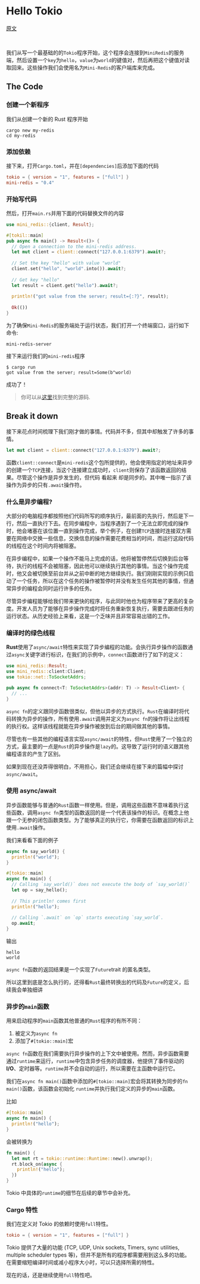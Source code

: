# Hello Tokio

[原文](https://tokio.rs/)  

</br>

我们从写一个最基础的的`Tokio`程序开始，这个程序会连接到`MiniRedis`的服务端，然后设置一个`key`为`hello`，`value`为`world`的键值对，然后再把这个键值对读取回来。这些操作我们会使用名为`Mini-Redis`的客户端库来完成。

## The Code

### 创建一个新程序

我们从创建一个新的 Rust 程序开始

```console
cargo new my-redis
cd my-redis
```

### 添加依赖

接下来，打开`Cargo.toml`，并在`[dependencies]`后添加下面的代码

```toml
tokio = { version = "1", features = ["full"] }
mini-redis = "0.4"
```

### 开始写代码

然后，打开`main.rs`并用下面的代码替换文件的内容

```rust
use mini_redis::{client, Result};

#[tokil::main]
pub async fn main() -> Result<()> {
  // Open a connection to the mini-redis address.
  let mut client = client::connect("127.0.0.1:6379").await?;
  
  // Set the key "hello" with value "world"
  client.set("hello", "world".into()).await?;
  
  // Get key "hello"
  let result = client.get("hello").await?;
  
  println!("got value from the server; result={:?}", result);
  
  Ok(())
}
```

为了确保`Mini-Redis`的服务端处于运行状态，我们打开一个终端窗口，运行如下命令:

```console
mini-redis-server
```

接下来运行我们的`mini-redis`程序

```console
$ cargo run
got value from the server; result=Some(b"world)
```

成功了！

> 你可以从[这里](https://github.com/tokio-rs/website/blob/master/tutorial-code/hello-tokio/src/main.rs)找到完整的源码.

## Break it down

接下来花点时间梳理下我们刚才做的事情。代码并不多，但其中却触发了许多的事情。

```rust
let mut client = client::connect("127.0.0.1:6379").await?;
```

函数`client::connect`是`mini-redis`这个包所提供的，他会使用指定的地址来异步的创建一个`TCP`连接，当这个连接建立成功时，`client`则保存了该函数返回的结果。尽管这个操作是异步发生的，但代码 看起来 却是同步的。其中唯一指示了该操作为异步的只有`.await`操作符。

### 什么是异步编程?

大部分的电脑程序都按照他们代码所写的顺序执行，最前面的先执行，然后是下一行，然后一直执行下去。在同步编程中，当程序遇到了一个无法立即完成的操作时，他会堵塞在该位置一直到操作完成，举个例子，在创建`TCP`连接时连接双方需要在网络中交换一些信息，交换信息的操作需要花费相当的时间，而运行这段代码的线程在这个时间内将被阻塞。

在异步编程中，如果一个操作不能马上完成的话，他将被暂停然后切换到后台等待，执行的线程不会被阻塞，因此他可以继续执行其他的事情。当这个操作完成时，他又会被切换至前台并从之前中断的地方继续执行。我们刚刚实现的示例只启动了一个任务，所以在这个任务的操作被暂停时并没有发生任何其他的事情，但通常异步的编程会同时运行许多的任务。

尽管异步编程能够给我们带来更快的程序，与此同时他也为程序带来了更高的复杂度。开发人员为了能够在异步操作完成时将任务重新恢复执行，需要去跟进任务的运行状态。从历史经验上来看，这是一个乏味并且非常容易出错的工作。

### 编译时的绿色线程

**Rust**使用了`async/await`特性来实现了异步编程的功能。会执行异步操作的函数通过`async`关键字进行标识，在我们的示例中，`connect`函数进行了如下的定义：

```rust
use mini_redis::Result;
use mini_redis::client:Client;
use tokio::net::ToSocketAddrs;

pub async fn connect<T: ToSocketAddrs>(addr: T) -> Result<Client> {
  // ...
}
```

`async fn`的定义跟同步函数很类似，但他以异步的方式执行。`Rust`在编译时将代码转换为异步的操作，所有使用`.await`调用并定义为`async fn`的操作将让出线程的执行权。这样该线程就能在异步操作被放到后台的期间做其他的事情。

尽管也有一些其他的编程语言实现`async/await`的特性，但`Rust`使用了一个独立的方式，最主要的一点是`Rust`的异步操作是`lazy`的。这导致了运行时的语义跟其他编程语言的产生了区别。

如果到现在还没弄得很明白，不用担心，我们还会继续在接下来的篇幅中探讨`async/await`。

### 使用 async/await

异步函数能够与普通的`Rust`函数一样使用。但是，调用这些函数不意味着执行这些函数，调用`async fn`类型的函数返回的是一个代表该操作的标识。在概念上他跟一个无参的闭包函数类型。为了能够真正的执行它，你需要在函数返回的标识上使用`.await`操作。

我们来看看下面的例子

```rust
async fn say_world() {
  println!("world");
}

#[tokio::main]
async fn main() {
  // Calling `say_world()` does not execute the body of `say_world()`
  let op = say_hello();
  
  // This println! comes first
  println!("hello");
  
  // Calling `.await` on `op` starts executing `say_world`.
  op.await;
}
```

输出

```
hello
world
```

`async fn`函数的返回结果是一个实现了`Future`trait 的匿名类型。

所以这里到底是怎么执行的，还得看`Rust`最终转换出的代码及`Future`的定义，后续我会单独细讲

### 异步的`main`函数

用来启动程序的`main`函数其他普通的`Rust`程序的有所不同：

1. 被定义为`async fn`
2. 添加了`#[tokio::main]`宏

`async fn`函数在我们需要执行异步操作的上下文中被使用。然而，异步函数需要通过`runtime`来运行，`runtime`中包含异步任务的调度器，他提供了事件驱动的**I/O**、定时器等。`runtime`并不会自动的运行，所以需要在主函数中运行它。

我们在`async fn main()`函数中添加的`#[tokio::main]`宏会将其转换为同步的`fn main()`函数，该函数会初始化 `runtime`并执行我们定义的异步的`main`函数。

比如

```rust
#[tokio::main]
async fn main() {
  println!("hello");
}
```

会被转换为

```rust
fn main() {
  let mut rt = tokio::runtime::Runtime::new().unwrap();
  rt.block_on(async {
    println!("hello");
  })
}
```

Tokio 中具体的`runtime`的细节在后续的章节中会补充。

### Cargo 特性

我们在定义对 Tokio 的依赖时使用`full`特性。

```toml
tokio = { version = "1", features = ["full"] }
```

Tokio 提供了大量的功能 (TCP, UDP, Unix sockets, Timers, sync utilities, multiple scheduler types 等)，但并不是所有的程序都需要用到这么多的功能。在需要缩短编译时间或减小程序大小时，可以只选择所需的特性。

现在的话，还是继续使用`full`特性吧。